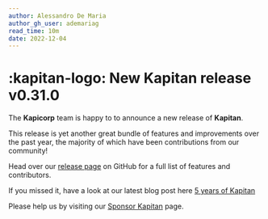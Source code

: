 ```yaml
---
author: Alessandro De Maria
author_gh_user: ademariag
read_time: 10m
date: 2022-12-04
---
```


# :kapitan-logo: New **Kapitan** release  v0.31.0

The **Kapicorp** team is happy to to announce a new release of **Kapitan**.

This release is yet another great bundle of features and improvements over the past year, the majority of which have been contributions from our community!

Head over our [release page](https://github.com/kapicorp/kapitan/releases/tag/v0.31.0) on GitHub for a full list of features and contributors.

If you missed it, have a look at our latest blog post here [5 years of Kapitan](2022-12-04.md)

Please help us by visiting our [Sponsor Kapitan](../../contribute/sponsor.md) page.
